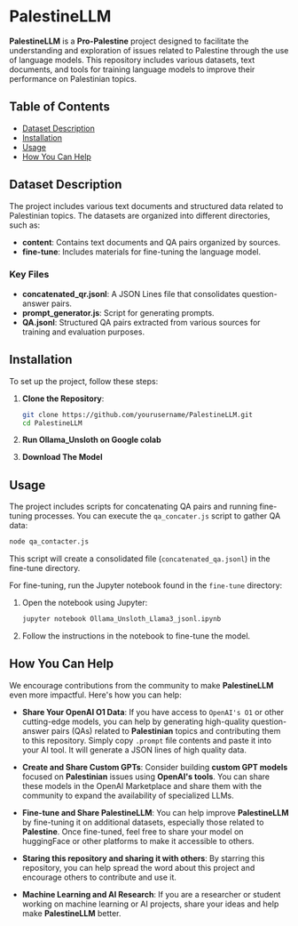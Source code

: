 # PalestineLLM

**PalestineLLM** is a **Pro-Palestine** project designed to facilitate the understanding and exploration of issues related to Palestine through the use of language models. This repository includes various datasets, text documents, and tools for training language models to improve their performance on Palestinian topics.

## Table of Contents

- [Dataset Description](#dataset-description)
- [Installation](#installation)
- [Usage](#usage)
- [How You Can Help](#how-you-can-help)

## Dataset Description

The project includes various text documents and structured data related to Palestinian topics. The datasets are organized into different directories, such as:

- **content**: Contains text documents and QA pairs organized by sources.
- **fine-tune**: Includes materials for fine-tuning the language model.

### Key Files

- **concatenated_qr.jsonl**: A JSON Lines file that consolidates question-answer pairs.
- **prompt_generator.js**: Script for generating prompts.
- **QA.jsonl**: Structured QA pairs extracted from various sources for training and evaluation purposes.

## Installation

To set up the project, follow these steps:

1. **Clone the Repository**:

   ```bash
   git clone https://github.com/yourusername/PalestineLLM.git
   cd PalestineLLM
   ```

2. **Run Ollama_Unsloth on Google colab**
3. **Download The Model**

## Usage

The project includes scripts for concatenating QA pairs and running fine-tuning processes. You can execute the `qa_concater.js` script to gather QA data:

```bash
node qa_contacter.js
```

This script will create a consolidated file (`concatenated_qa.jsonl`) in the fine-tune directory.

For fine-tuning, run the Jupyter notebook found in the `fine-tune` directory:

1. Open the notebook using Jupyter:

   ```bash
   jupyter notebook Ollama_Unsloth_Llama3_jsonl.ipynb
   ```

2. Follow the instructions in the notebook to fine-tune the model.

## How You Can Help

We encourage contributions from the community to make **PalestineLLM** even more impactful. Here's how you can help:

- **Share Your OpenAI O1 Data**: If you have access to `OpenAI's O1` or other cutting-edge models, you can help by generating high-quality question-answer pairs (QAs) related to **Palestinian** topics and contributing them to this repository. Simply copy `.prompt` file contents and paste it into your AI tool. It will generate a JSON lines of high quality data.

- **Create and Share Custom GPTs**: Consider building **custom GPT models** focused on **Palestinian** issues using **OpenAI's tools**. You can share these models in the OpenAI Marketplace and share them with the community to expand the availability of specialized LLMs.

- **Fine-tune and Share PalestineLLM**: You can help improve **PalestineLLM** by fine-tuning it on additional datasets, especially those related to **Palestine**. Once fine-tuned, feel free to share your model on huggingFace or other platforms to make it accessible to others.

- **Staring this repository and sharing it with others**: By starring this repository, you can help spread the word about this project and encourage others to contribute and use it.

- **Machine Learning and AI Research**: If you are a researcher or student working on machine learning or AI projects, share your ideas and help make **PalestineLLM** better.
